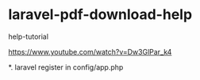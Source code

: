 # laravel-pdf-download-help
help-tutorial


https://www.youtube.com/watch?v=Dw3GlPar_k4

*. laravel register in config/app.php

